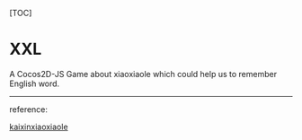 [TOC]

# XXL
A Cocos2D-JS Game about xiaoxiaole which could help us to remember English word.

---
reference:

[kaixinxiaoxiaole](https://github.com/isghost/kaixinxiaoxiaole)
